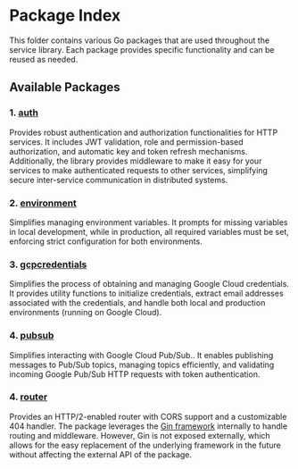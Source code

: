 # Package Index

This folder contains various Go packages that are used throughout the service library. Each package provides specific functionality and can be reused as needed.

## Available Packages

### 1. [auth](auth)
Provides robust authentication and authorization functionalities for HTTP services. It includes JWT validation, role and permission-based authorization, and automatic key and token refresh mechanisms. Additionally, the library provides middleware to make it easy for your services to make authenticated requests to other services, simplifying secure inter-service communication in distributed systems.

### 2. [environment](environment)
Simplifies managing environment variables. It prompts for missing variables in local development, while in production, all required variables must be set, enforcing strict configuration for both environments.

### 3. [gcpcredentials](gcpcredentials)
Simplifies the process of obtaining and managing Google Cloud credentials. It provides utility functions to initialize credentials, extract email addresses associated with the credentials, and handle both local and production environments (running on Google Cloud).

### 4. [pubsub](pubsub)
Simplifies interacting with Google Cloud Pub/Sub.. It enables publishing messages to Pub/Sub topics, managing topics efficiently, and validating incoming Google Pub/Sub HTTP requests with token authentication.

### 4. [router](router)
Provides an HTTP/2-enabled router with CORS support and a customizable 404 handler. The package leverages the [Gin framework](https://gin-gonic.com/) internally to handle routing and middleware. However, Gin is not exposed externally, which allows for the easy replacement of the underlying framework in the future without affecting the external API of the package.
